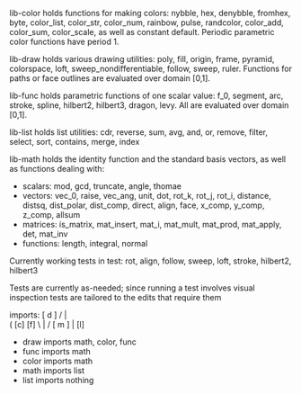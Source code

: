 
lib-color holds functions for making colors: nybble, hex, denybble, fromhex, byte, color_list, color_str, color_num, rainbow, pulse, randcolor, color_add, color_sum, color_scale, as well as constant default. Periodic parametric color functions have period 1.

lib-draw holds various drawing utilities: poly, fill, origin, frame, pyramid, colorspace, loft, sweep_nondifferentiable, follow, sweep, ruler. Functions for paths or face outlines are evaluated over domain [0,1].

lib-func holds parametric functions of one scalar value: f_0, segment, arc, stroke, spline, hilbert2, hilbert3, dragon, levy. All are evaluated over domain [0,1].

lib-list holds list utilities: cdr, reverse, sum, avg, and, or, remove, filter, select, sort, contains, merge, index

lib-math holds the identity function and the standard basis vectors, as well as functions dealing with:
* scalars: mod, gcd, truncate, angle, thomae
* vectors: vec\_0, raise, vec\_ang, unit, dot, rot\_k, rot\_j, rot_i, distance, distsq, dist\_polar, dist\_comp, direct, align, face, x\_comp, y\_comp, z\_comp, allsum
* matrices: is_matrix, mat\_insert, mat_i, mat\_mult, mat\_prod, mat\_apply, det, mat\_inv
* functions: length, integral, normal

Currently working tests in test: rot, align, follow, sweep, loft, stroke, hilbert2, hilbert3

Tests are currently as-needed; since running a test involves visual inspection tests are tailored to the edits that require them

imports:
     [ d ]
     / |  \
    ( [c] [f]
     \ |  /
     [ m ]
       |
      [l]
* draw imports math, color, func
* func imports math
* color imports math
* math imports list
* list imports nothing
